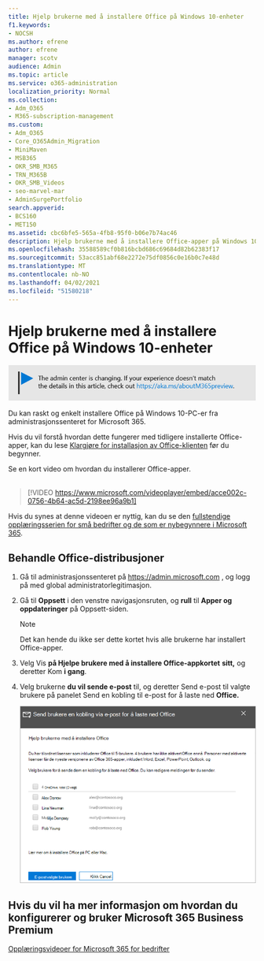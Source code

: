 ```yaml
---
title: Hjelp brukerne med å installere Office på Windows 10-enheter
f1.keywords:
- NOCSH
ms.author: efrene
author: efrene
manager: scotv
audience: Admin
ms.topic: article
ms.service: o365-administration
localization_priority: Normal
ms.collection:
- Adm_O365
- M365-subscription-management
ms.custom:
- Adm_O365
- Core_O365Admin_Migration
- MiniMaven
- MSB365
- OKR_SMB_M365
- TRN_M365B
- OKR_SMB_Videos
- seo-marvel-mar
- AdminSurgePortfolio
search.appverid:
- BCS160
- MET150
ms.assetid: cbc6bfe5-565a-4fb8-95f0-b06e7b74ac46
description: Hjelp brukerne med å installere Office-apper på Windows 10-enheter og enkelt installere Office på Windows 10-PC-er fra administrasjonssenteret for Microsoft 365.
ms.openlocfilehash: 35588589cf0b816bcbd686c69684d82b62383f17
ms.sourcegitcommit: 53acc851abf68e2272e75df0856c0e16b0c7e48d
ms.translationtype: MT
ms.contentlocale: nb-NO
ms.lasthandoff: 04/02/2021
ms.locfileid: "51580218"
---
```

# <a name="help-your-users-install-office-on-windows-10-devices"></a>Hjelp brukerne med å installere Office på Windows 10-enheter

[![Etikett for å gi deg beskjed om at administrasjonssenteret endres. Du finner mer informasjon på aka.ms/aboutM365preview.](../media/m365admincenterchanging.png)](/office365/admin/microsoft-365-admin-center-preview)

Du kan raskt og enkelt installere Office på Windows 10-PC-er fra administrasjonssenteret for Microsoft 365.
  
Hvis du vil forstå hvordan dette fungerer med tidligere installerte Office-apper, kan du lese [Klargjøre for installasjon av Office-klienten](prepare-for-office-client-deployment.md) før du begynner.

Se en kort video om hvordan du installerer Office-apper.<br><br>

> [!VIDEO https://www.microsoft.com/videoplayer/embed/acce002c-0756-4b64-ac5d-2198ee96a9b1] 

Hvis du synes at denne videoen er nyttig, kan du se den [fullstendige opplæringsserien for små bedrifter og de som er nybegynnere i Microsoft 365](https://support.microsoft.com/office/6ab4bbcd-79cf-4000-a0bd-d42ce4d12816).

## <a name="manage-office-deployments"></a>Behandle Office-distribusjoner

1. Gå til administrasjonssenteret på <a href="https://go.microsoft.com/fwlink/p/?linkid=2024339" target="_blank">https://admin.microsoft.com</a> , og logg på med global administratorlegitimasjon. 

2. Gå til **Oppsett** i den venstre navigasjonsruten, og **rull** til **Apper og oppdateringer** på Oppsett-siden.
    > [!NOTE]
    > Det kan hende du ikke ser dette kortet hvis alle brukerne har installert Office-apper.
  
3. Velg Vis **på Hjelpe brukere med å installere Office-appkortet** **sitt,** og deretter Kom **i gang**.
    
4. Velg brukerne **du vil sende e-post** til, og deretter Send e-post til valgte brukere på panelet Send en kobling til e-post for å laste ned **Office.**

   ![Velg brukere som skal sende e-post med nedlastingskoblingen for Office.](../media/sendemailtousers.png)

## <a name="for-more-on-setting-up-and-using-microsoft-365-business-premium"></a>Hvis du vil ha mer informasjon om hvordan du konfigurerer og bruker Microsoft 365 Business Premium

[Opplæringsvideoer for Microsoft 365 for bedrifter](https://support.microsoft.com/office/6ab4bbcd-79cf-4000-a0bd-d42ce4d12816)